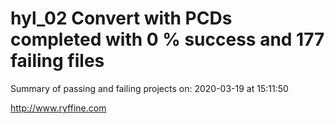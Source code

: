 # hyl_02 Convert with PCDs completed with 0 % success and 177 failing files

Summary of passing and failing projects on: 2020-03-19 at 15:11:50

http://www.ryffine.com
